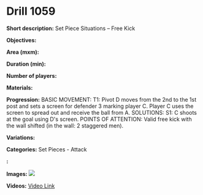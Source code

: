 # Drill 1059

**Short description:**
Set Piece Situations – Free Kick

**Objectives:**


**Area (mxm):**


**Duration (min):**


**Number of players:**


**Materials:**


**Progression:**
BASIC MOVEMENT: T1: Pivot D moves from the 2nd to the 1st post and sets a screen for defender 3 marking player C. Player C uses the screen to spread out and receive the ball from A. SOLUTIONS: S1: C shoots at the goal using D's screen. POINTS OF ATTENTION: Valid free kick with the wall shifted (in the wall: 2 staggered men).

**Variations:**


**Categories:**
Set Pieces - Attack

**:**


**Images:**
![](https://www.coachingfutsal.com/\images\5e635070587309929e213d3b2a0e89a5b465649833d93d158dfb4fa0cb17cfbbe5e4ca45331ba3f6faf9998f39abc84ab79aa7aee72aa94add7dde6d66181cf05280f2e891413.jpg)

**Videos:**
[Video Link](https://www.youtube.com/embed/970xxEuMhKo)

